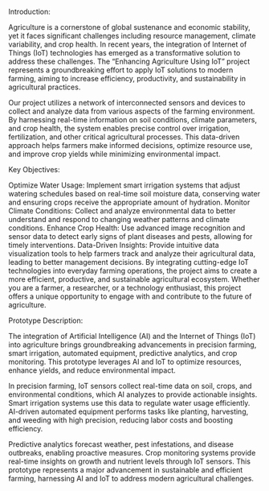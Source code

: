Introduction:

Agriculture is a cornerstone of global sustenance and economic stability, yet it faces significant challenges including resource management, climate variability, and crop health. In recent years, the integration of Internet of Things (IoT) technologies has emerged as a transformative solution to address these challenges. The “Enhancing Agriculture Using IoT” project represents a groundbreaking effort to apply IoT solutions to modern farming, aiming to increase efficiency, productivity, and sustainability in agricultural practices.

Our project utilizes a network of interconnected sensors and devices to collect and analyze data from various aspects of the farming environment. By harnessing real-time information on soil conditions, climate parameters, and crop health, the system enables precise control over irrigation, fertilization, and other critical agricultural processes. This data-driven approach helps farmers make informed decisions, optimize resource use, and improve crop yields while minimizing environmental impact.

Key Objectives:

Optimize Water Usage: Implement smart irrigation systems that adjust watering schedules based on real-time soil moisture data, conserving water and ensuring crops receive the appropriate amount of hydration.
Monitor Climate Conditions: Collect and analyze environmental data to better understand and respond to changing weather patterns and climate conditions.
Enhance Crop Health: Use advanced image recognition and sensor data to detect early signs of plant diseases and pests, allowing for timely interventions.
Data-Driven Insights: Provide intuitive data visualization tools to help farmers track and analyze their agricultural data, leading to better management decisions.
By integrating cutting-edge IoT technologies into everyday farming operations, the project aims to create a more efficient, productive, and sustainable agricultural ecosystem. Whether you are a farmer, a researcher, or a technology enthusiast, this project offers a unique opportunity to engage with and contribute to the future of agriculture.


Prototype Description:

The integration of Artificial Intelligence (AI) and the Internet of Things (IoT) into agriculture brings groundbreaking advancements in precision farming, smart irrigation, automated equipment, predictive analytics, and crop monitoring. This prototype leverages AI and IoT to optimize resources, enhance yields, and reduce environmental impact.

In precision farming, IoT sensors collect real-time data on soil, crops, and environmental conditions, which AI analyzes to provide actionable insights. Smart irrigation systems use this data to regulate water usage efficiently. AI-driven automated equipment performs tasks like planting, harvesting, and weeding with high precision, reducing labor costs and boosting efficiency.

Predictive analytics forecast weather, pest infestations, and disease outbreaks, enabling proactive measures. Crop monitoring systems provide real-time insights on growth and nutrient levels through IoT sensors. This prototype represents a major advancement in sustainable and efficient farming, harnessing AI and IoT to address modern agricultural challenges.
